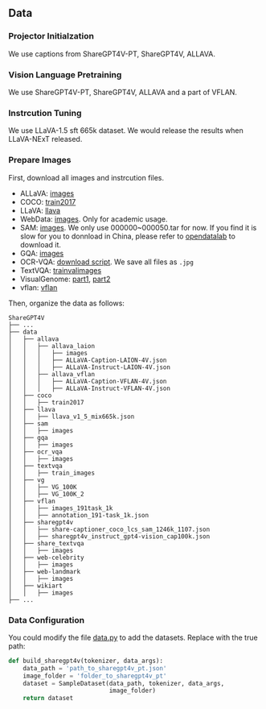 ## Data

### Projector Initialzation

We use captions from ShareGPT4V-PT, ShareGPT4V, ALLAVA.

### Vision Language Pretraining

We use ShareGPT4V-PT, ShareGPT4V, ALLAVA and a part of VFLAN.

### Instrcution Tuning

We use LLaVA-1.5 sft 665k dataset. We would release the results when LLaVA-NExT released.

### Prepare Images

First, download all images and instrcution files.

- ALLaVA: [images](https://huggingface.co/datasets/FreedomIntelligence/ALLaVA-4V)
- COCO: [train2017](http://images.cocodataset.org/zips/train2017.zip)
- LLaVA: [llava](https://huggingface.co/datasets/liuhaotian/LLaVA-Instruct-150K)
- WebData: [images](https://drive.google.com/drive/folders/1tCUQ-sq6vdshZVkF0ZeF3K4eztkXJgax?usp=sharing). Only for academic usage.
- SAM: [images](https://ai.meta.com/datasets/segment-anything-downloads/). We only use 000000~000050.tar for now. If you find it is slow for you to donnload in China, please refer to [opendatalab](https://opendatalab.com/OpenDataLab/SA-1B) to download it.
- GQA: [images](https://downloads.cs.stanford.edu/nlp/data/gqa/images.zip)
- OCR-VQA: [download script](https://drive.google.com/drive/folders/1_GYPY5UkUy7HIcR0zq3ZCFgeZN7BAfm_?usp=sharing). We save all files as `.jpg`
- TextVQA: [trainvalimages](https://dl.fbaipublicfiles.com/textvqa/images/train_val_images.zip)
- VisualGenome: [part1](https://cs.stanford.edu/people/rak248/VG_100K_2/images.zip), [part2](https://cs.stanford.edu/people/rak248/VG_100K_2/images2.zip)
- vflan: [vflan](https://huggingface.co/datasets/Vision-Flan/vision-flan_191-task_1k)

Then, organize the data as follows:

```none
ShareGPT4V
├── ...
├── data
│   ├── allava
│   │   ├── allava_laion
│   │   │   ├── images
│   │   │   ├── ALLaVA-Caption-LAION-4V.json
│   │   │   ├── ALLaVA-Instruct-LAION-4V.json
│   │   ├── allava_vflan
│   │   │   ├── ALLaVA-Caption-VFLAN-4V.json
│   │   │   ├── ALLaVA-Instruct-VFLAN-4V.json
│   ├── coco
│   │   ├── train2017
│   ├── llava
│   │   ├── llava_v1_5_mix665k.json
│   ├── sam
│   │   ├── images
│   ├── gqa
│   │   ├── images
│   ├── ocr_vqa
│   │   ├── images
│   ├── textvqa
│   │   ├── train_images
│   ├── vg
│   │   ├── VG_100K
│   │   ├── VG_100K_2
│   ├── vflan
│   │   ├── images_191task_1k
│   │   ├── annotation_191-task_1k.json
│   ├── sharegpt4v
│   │   ├── share-captioner_coco_lcs_sam_1246k_1107.json
│   │   ├── sharegpt4v_instruct_gpt4-vision_cap100k.json
│   ├── share_textvqa
│   │   ├── images
│   ├── web-celebrity
│   │   ├── images
│   ├── web-landmark
│   │   ├── images
│   ├── wikiart
│   │   ├── images
├── ...
```

### Data Configuration

You could modify the file [data.py](conv-llava/llava/data/data_blending.py) to add the datasets. Replace with the true path:

```python
def build_sharegpt4v(tokenizer, data_args):
    data_path = 'path_to_sharegpt4v_pt.json'
    image_folder = 'folder_to_sharegpt4v_pt'
    dataset = SampleDataset(data_path, tokenizer, data_args,
                            image_folder)
    return dataset
```
